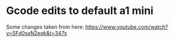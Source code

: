# Gcode edits to default a1 mini

Some changes taken from here: https://www.youtube.com/watch?v=SFd0sxN2eqk&t=347s
